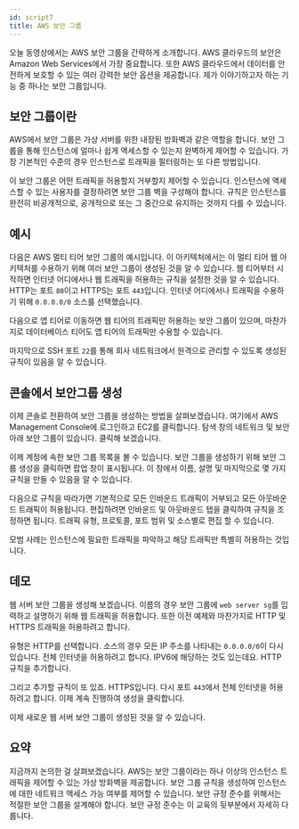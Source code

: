 ```yaml
---
id: script7
title: AWS 보안 그룹
---
```


오늘 동영상에서는 AWS 보안 그룹을 간략하게 소개합니다. AWS 클라우드의 보안은 Amazon Web Services에서 가장 중요합니다. 또한 AWS 클라우드에서 데이터를 안전하게 보호할 수 있는 여러 강력한 보안 옵션을 제공합니다. 제가 이야기하고자 하는 기능 중 하나는 보안 그룹입니다.

## 보안 그룹이란

AWS에서 보안 그룹은 가상 서버를 위한 내장된 방화벽과 같은 역할을 합니다. 보안 그룹을 통해 인스턴스에 얼마나 쉽게 액세스할 수 있는지 완벽하게 제어할 수 있습니다. 가장 기본적인 수준의 경우 인스턴스로 트래픽을 필터링하는 또 다른 방법입니다.

이 보안 그룹은 어떤 트래픽을 허용할지 거부할지 제어할 수 있습니다. 인스턴스에 액세스할 수 있는 사용자를 결정하려면 보안 그룹 벽을 구성해야 합니다. 규칙은 인스턴스를 완전히 비공개적으로, 공개적으로 또는 그 중간으로 유지하는 것까지 다를 수 있습니다.

## 예시

다음은 AWS 멀티 티어 보안 그룹의 예시입니다. 이 아키텍처에서는 이 멀티 티어 웹 아키텍처를 수용하기 위해 여러 보안 그룹이 생성된 것을 알 수 있습니다. 웹 티어부터 시작하면 인터넷 어디에서나 웹 트래픽을 허용하는 규칙을 설정한 것을 알 수 있습니다. HTTP는 포트 `80`이고 HTTPS는 포트 `443`입니다. 인터넷 어디에서나 트래픽을 수용하기 위해 `0.0.0.0/0` 소스를 선택했습니다.

다음으로 앱 티어로 이동하면 웹 티어의 트래픽만 허용하는 보안 그룹이 있으며, 마찬가지로 데이터베이스 티어도 앱 티어의 트래픽만 수용할 수 있습니다.

마지막으로 SSH 포트 `22`를 통해 회사 네트워크에서 원격으로 관리할 수 있도록 생성된 규칙이 있음을 알 수 있습니다.

## 콘솔에서 보안그룹 생성

이제 콘솔로 전환하여 보안 그룹을 생성하는 방법을 살펴보겠습니다. 여기에서 AWS Management Console에 로그인하고 EC2를 클릭합니다. 탐색 창의 네트워크 및 보안 아래 보안 그룹이 있습니다. 클릭해 보겠습니다.

이제 계정에 속한 보안 그룹 목록을 볼 수 있습니다. 보안 그룹을 생성하기 위해 보안 그룹 생성을 클릭하면 팝업 창이 표시됩니다. 이 창에서 이름, 설명 및 마지막으로 몇 가지 규칙을 만들 수 있음을 알 수 있습니다.

다음으로 규칙을 따라가면 기본적으로 모든 인바운드 트래픽이 거부되고 모든 아웃바운드 트래픽이 허용됩니다. 편집하려면 인바운드 및 아웃바운드 탭을 클릭하여 규칙을 조정하면 됩니다. 트래픽 유형, 프로토콜, 포트 범위 및 소스별로 편집 할 수 있습니다.

모범 사례는 인스턴스에 필요한 트래픽을 파악하고 해당 트래픽만 특별히 허용하는 것입니다.

## 데모

웹 서버 보안 그룹을 생성해 보겠습니다. 이름의 경우 보안 그룹에 `web server sg`를 입력하고 설명하기 위해 웹 트래픽을 허용합니다. 또한 이전 예제와 마찬가지로 HTTP 및 HTTPS 트래픽을 허용하려고 합니다.

유형은 HTTP를 선택합니다. 소스의 경우 모든 IP 주소를 나타내는 `0.0.0.0/0`이 다시 있습니다. 전체 인터넷을 허용하려고 합니다. IPV6에 해당하는 것도 있는데요. HTTP 규칙을 추가합니다.

그리고 추가할 규칙이 또 있죠. HTTPS입니다. 다시 포트 `443`에서 전체 인터넷을 허용하려고 합니다. 이제 계속 진행하여 생성을 클릭합니다.

이제 새로운 웹 서버 보안 그룹이 생성된 것을 알 수 있습니다.

## 요약

지금까지 논의한 걸 살펴보겠습니다. AWS는 보안 그룹이라는 하나 이상의 인스턴스 트래픽을 제어할 수 있는 가상 방화벽을 제공합니다. 보안 그룹 규칙을 생성하여 인스턴스에 대한 네트워크 액세스 가능 여부를 제어할 수 있습니다. 보안 규정 준수를 위해서는 적절한 보안 그룹을 설계해야 합니다. 보안 규정 준수는 이 교육의 뒷부분에서 자세히 다룹니다.
